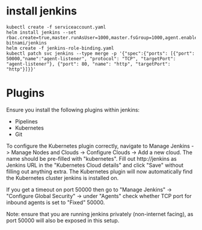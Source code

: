 # install jenkins
```
kubectl create -f serviceaccount.yaml
helm install jenkins --set rbac.create=true,master.runAsUser=1000,master.fsGroup=1000,agent.enabled=true bitnami/jenkins
helm create -f jenkins-role-binding.yaml
kubectl patch svc jenkins --type merge -p '{"spec":{"ports": [{"port": 50000,"name":"agent-listener", "protocol": "TCP", "targetPort": "agent-listener"}, {"port": 80, "name": "http", "targetPort": "http"}]}}'
```

# Plugins
Ensure you install the following plugins within jenkins:
* Pipelines
* Kubernetes
* Git

To configure the Kubernetes plugin correctly, navigate to Manage Jenkins -> Manage Nodes and Clouds -> Configure Clouds -> Add a new cloud. The name should be pre-filled with "kubernetes". Fill out http://jenkins as Jenkins URL in the "Kubernetes Cloud details" and click "Save" without filling out anything extra. The Kubernetes plugin will now automatically find the Kubernetes cluster jenkins is installed on.

If you get a timeout on port 50000 then go to "Manage Jenkins" -> "Configure Global Security" -> under "Agents" check whether TCP port for inbound agents is set to "Fixed" 50000.

Note: ensure that you are running jenkins privately (non-internet facing), as port 50000 will also be exposed in this setup.
